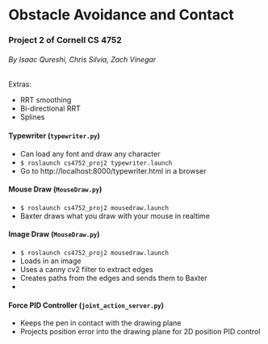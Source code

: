 # Obstacle Avoidance and Contact

### Project 2 of Cornell CS 4752
###### By Isaac Qureshi, Chris Silvia, Zach Vinegar



Extras:
* RRT smoothing
* Bi-directional RRT
* Splines


#### Typewriter (`typewriter.py`)

* Can load any font and draw any character
* `$ roslaunch cs4752_proj2 typewriter.launch`
* Go to http://localhost:8000/typewriter.html in a browser

#### Mouse Draw (`MouseDraw.py`)

* `$ roslaunch cs4752_proj2 mousedraw.launch`
* Baxter draws what you draw with your mouse in realtime

#### Image Draw (`MouseDraw.py`)

* `$ roslaunch cs4752_proj2 mousedraw.launch`
* Loads in an image
* Uses a canny cv2 filter to extract edges
* Creates paths from the edges and sends them to Baxter
* 
#### Force PID Controller (`joint_action_server.py`)

* Keeps the pen in contact with the drawing plane
* Projects position error into the drawing plane for 2D position PID control
